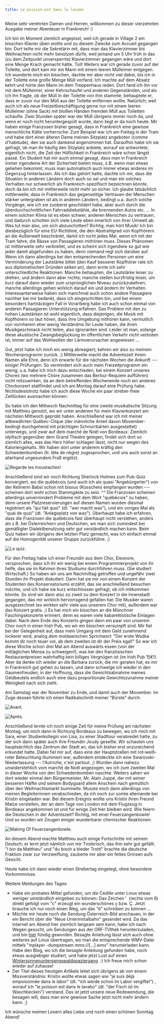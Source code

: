 ```yaml
---
title: Le poisson est dans le lavabo
---
```


Meine sehr verehrten Damen und Herren, willkommen zu dieser vierzehnten Ausgabe meiner Abenteuer in Frankreich! :)

Ich bin im Moment ziemlich angepisst, weil ich gerade in Village 2 ein bisschen Klavier üben wollte und zu diesem Zwecke zum Accueil gegangen bin: Dort teilte mir die Sekretärin mit, dass man das Klavierzimmer bis Weihnachten nicht mehr benützen dürfe, weil jemand um 5 Uhr früh in das (zu dem Zeitpunkt unversperrte) Klavierzimmer gegangen wäre und dort eine Menge Krach gemacht hätte. Toll!
Weiters war ich gerade zuvor auf der Toilette, und dort kam mir ein Mann mit einem leeren Mülleimer entgegen. Ich wunderte mich ein bisschen, dachte mir aber nicht viel dabei, bis ich in der Toilette eine große Menge Müll vorfand. Ich machte auf dem Absatz kehrt und hörte den Mann im dem Treppenhaus reden. Dort fand ich ihn vor mit dem Mülleimer, einer Kehrschaufel und anderen Gegenständen, und als ich ihn fragte, ob der Müll in der Toilette von ihm stammte, behauptete er, dass er zuvor nur den Müll aus der Toilette entfernen wollte. Natürlich; weil auch ich als neue Freizeitbeschäftigung gerne nur mit einem leeren Mülleimer (ohne Sack) mit bloßen Händen fremden Müll aus Toiletten schaufle. Zwei Stunden später war der Müll übrigens immer noch da, und wenn er noch nicht heruntergespült wurde, dann liegt er da noch heute.
Mir haben einige Franzosen bisher gesagt, dass in Frankreich eine gewisse menschliche Kälte vorherrsche: Zum Beispiel war ich am Freitag in der Tram und habe dort einer älteren Dame meinen Sitzplatz angeboten (comme d'habitude), den sie auch dankend angenommen hat. Daraufhin habe ich sie gefragt, ob man ihr häufig den Sitzplatz anbiete, worauf sie antwortete, eigentlich nicht, die Zeit der Höflichkeit in Frankreich wäre schon längst passé. Ein Student hat mir auch einmal gesagt, dass man in Frankreich immer irgendeine Art der Sicherheit bieten muss, z.B. wenn man etwas geliehen bekommt, muss man automatisch auch immer etwas anderes im Gegenzug hinterlassen. Als ich das gehört hatte, dachte ich mir, dass die Situation in anderen Ländern doch auch so sei und man ein solches Verhalten nur schwerlich als Frankreich-spezifisch bezeichnen könnte, doch da bin ich mir mittlerweile nicht mehr so sicher. Ich glaube tatsächlich mittlerweile, dass in Frankreich das gegenseitige Vertrauen der Menschen stärker untergraben ist als in anderen Ländern, bedingt u.a. durch solche Vorgänge, wie ich sie zuoberst geschildert habe, aber auch durch die überdurchschnittlichen Fahrraddiebstähle, die brennenden Autos etc. ... In einem solchen Klima ist es eben schwer, anderen Menschen zu vertrauen, und dadurch schotten sich viele Leute eben innerlich von ihrer Umwelt ab.
Was tut man also, um sich abzuschotten? Richtig, man hört Musik! Ich bin diesbezüglich für eine EU-Richtlinie, die den Abstrahlgrad von Kopfhörern an die Außenwelt beschränkt, damit ich nicht jedes Mal, wenn ich mit der Tram fahre, die Bässe von Passagieren mithören muss. Dieses Phänomen ist mittlerweile sehr verbreitet, und es scheint sich irgendwie so gut wie jeder damit abgefunden zu haben, denn niemand regt sich darüber auf. Wenn ich dann allerdings bei den entsprechenden Personen um eine Verminderung der Lautstärke bittet (den Kauf besserer Kopfhörer rate ich aus diplomatischen Gründen selten an), dann ernte ich sehr unterschiedliche Reaktionen: Manche behaupten, die Lautstärke leiser zu drehen, und ändern dann aber nichts; manche stellen kurzfristig leiser, um kurz darauf dann wieder zum ursprünglichen Niveau zurückzukehren; manche allerdings gehen wirklich darauf ein und ändern ihr Verhalten. Interessanterweise haben sich manchmal auch schon andere Passagiere nachher bei mir bedankt, dass ich eingeschritten bin, und bei einem besonders hartnäckigen Fall in Vorarlberg habe ich auch schon einmal von anderen Passagieren Unterstützung erfahren. Das Problem mit den zu hohen Lautstärken ist wohl eigentlich, dass diejenigen, die Musik mit Kopfhörern so laut hören, dass ihre Umgebung mithören kann, vermutlich von vornherein eher wenig Verständnis für Leute haben, die ihren Musikgeschmack nicht teilen, also Ignoranten sind. Leider ist man, solange diese akustische Zwangsbeglückung im öffentlichen Verkehr nicht verboten ist, immer auf das Wohlwollen der Lärmverursacher angewiesen ...

Gut, jetzt habe ich mich ein wenig abreagiert; kehren wir also zu meinem Wochenprogramm zurück. ;) Mittlerweile macht die Adventszeit ihrem Namen alle Ehre, denn ich erwarte für die nächsten Wochen die Ankunft --- einiger Prüfungen. So vermindert sich auch mein Freizeitprogramm ein wenig; u.a. habe ich mich dazu entschieden, bei einem Konzert unseres Chores (wo mehrere Chöre zusammen das Berlioz-Requiem aufführen) nicht mitzuwirken, da an dem betreffenden Wochenende noch ein anderes Chorkonzert stattfindet und ich am Montag darauf eine Prüfung habe. Nichtsdestotrotz habe ich auch diese Woche ein paar streber-freie Zeitlücken ausmachen können:

So habe ich den Mittwoch Nachmittag für eine zweite musikalische Sitzung mit Matthieu genutzt, wo wir unter anderem für mein Klavierkonzert am nächsten Mittwoch geprobt haben. Anschließend war ich mit meiner altbewährten Québec-Clique (der männliche Anteil davon Movember-bedingt durchgehend mit prächtigen Schnurrbärten ausgestattet) unterwegs, und zwar auf dem marché de Noël von Bordeaux: Ziemlich idyllisch gegenüber dem Grand Theatre gelegen, findet sich dort so ziemlich alles, was das Herz höher schlagen lässt, nicht nur wegen des Kaloriengehalts. Wir haben dort unter anderem kräftig den Schwedenbomben (fr. tête de nègre) zugesprochen, und uns auch sonst an allerhand ungesundem Fraß ergötzt.

![Regarde les moustaches!]($media$/Photo2245.jpg)

Anschließend sind wir noch Richtung Sherlock Holmes zum Pub-Quiz konvergiert, wo die québécois (und auch ich als quasi "Angebürgerter") von der Kellnerin Babsi schon mit bisous (Küsschen) empfangen wurden --- scheinen dort wohl schon Stammgäste zu sein. ^^ Die Franzosen scheinen allerdings unvermindert Probleme mit dem Wort "québécois" zu haben, denn unsere Platzreservierungen auf diesen Namen wurden diesmal registriert als "qui fait quoi" (dt. "wer macht was"), und ein voriges Mal als "quai de quoi" (dt. "Anlegeplatz von was"). Überhaupt habe ich erfahren, dass die Franzosen die québécois fast überhaupt nicht verstehen, anders als z.B. bei Österreichern und Deutschen, wo man sich zumindest bei gemäßigter Dialektbenutzung sehr gut verständlich machen kann. Beim Quiz haben wir übrigens den letzten Platz gemacht, was ich einfach einmal auf die Homogenität unserer Gruppe zurückführe. ;)

![Le quiz.]($media$/Photo2251.jpg)

Für den Freitag habe ich einer Freundin aus dem Chor, Eleonore, versprochen, dass ich ihr ein wenig bei einem Programmierprojekt von ihr helfe, das sie im Rahmen ihres Studiums durchführen muss. (Sie studiert Wirtschaft.) So haben wir uns am Nachmittag getroffen und ungefähr zwei Stunden ihr Projekt diskutiert. Dann hat sie mir von einem Konzert der Studenten des Konservatoriums erzählt, das sie anschließend besuchen möchte, und ich habe sie kurz entschlossen gefragt, ob ich mitkommen könnte. So sind wir dann also zu zweit zu dem Konzert in die Innenstadt gegangen, das mir wirklich hervorragend gefallen hat: Die Musiker waren ausgezeichnet (es wirkten sehr viele aus unserem Chor mit), außerdem war das Konzert gratis. ;) Es hat mich ein bisschen an die Münchner Faschingskonzerte erinnert, denn es waren viele kabarettistische Einlagen dabei. Nach dem Ende des Konzerts gingen dann ein paar von unserem Chor noch in einen Irish Pub, wo wir ein bisschen versumpft sind. Mir fiel bei der Gelegenheit auf, dass mein Umgang mit dem Geld zunehmend lockerer wird, analog dem moldawischen Sprichwort: "Der erste Wodka kommt dir noch teuer vor, ab dem zweiten ist dir der Preis egal!" So war ich diese Woche schon drei Mal am Abend auswärts essen (von der mittäglichen Mensa zu schweigen!), was bei den französischen Restaurantpreisen wahrhaftig kein billiges Vergnügen ist (im Irish Pub 15€!). Aber da denke ich wieder an die Barbara zurück, die mir geraten hat, es mir in Frankreich gut gehen zu lassen, und dann schwelge ich wieder in den Gaumenfreuden, in der Hoffnung, dass die Gewichtsabnahme meines Geldbeutels endlich auch eine dazu proportionale Gewichtszunahme meiner Wenigkeit nach sich zieht.

Am Samstag war der November zu Ende, und damit auch der Movember. Im Zuge dessen führte ich einen Radikalschnitt meiner "Bürste" durch:

![Avant.]($media$/Photo2260.jpg)

![Après.]($media$/Photo2265.jpg)

Anschließend lernte ich noch einige Zeit für meine Prüfung am nächsten Montag, um mich dann in Richtung Bordeaux zu bewegen, wo ich mich mit Sara, einer Studienkollegin von Lisa, zu einer Stadttour verabredet hatte, zu der sich dann später auch ihre Freundin Joudy gesellte. Wir schauten uns hauptsächlich das Zentrum der Stadt an, das ich bisher erst unzureichend erkundet hatte. Dabei fiel mir auf, dass eine der Hauptstraßen mit rot-weiß-roter Beleuchtung illuminiert war, außerdem entdeckte ich eine Swarovski-Niederlassung --- l'Autriche, c'est partout. ;) Wurden dann nahezu unwiderstehlich vom marché de Noël angezogen, wo ich zum zweiten Mal in dieser Woche von den Schwedenbomben naschte. Weiters sahen wir dort wieder einmal den Bürgermeister, Mr. Alain Juppé, der mit seiner besseren Hälfte und seinem Bodyguard allem Anschein nach gemütlich über den Weihnachtsmarkt bummelte.
Musste mich dann allerdings von meinen Begleiterinnen verabschieden, da ich noch zur soirée allemande bei Kristin eingeladen war. Bei diesem Ereignis wollte uns Kristin ihren Freund Matze vorstellen, der an dem Tage von London mit dem Flugzeug in Bordeaux angekommen ist und für einige Zeit hier bleiben wird. Wie feiern die Deutschen in der Adventszeit? Richtig, mit einer Feuerzangenbowle! Und so wurden wir Zeugen einiger wunderbarer chemischer Reaktionen:

![Making Of Feuerzangenbowle.]($media$/Photo2266.jpg)

An diesem Abend machte Matthieu auch einige Fortschritte mit seinem Deutsch; er lernt jetzt nämlich von mir Tirolerisch, das ihm sehr gut gefällt. "I bin da Matthieu" und "du bisch a bleder Trottl" brachte die deutsche Fraktion zwar zur Verzweiflung, zauberte mir aber ein fettes Grinsen aufs Gesicht.

Heute habe ich dann wieder einen Strebertag eingelegt, ohne besondere Vorkommnisse.

Weitere Meldungen des Tages:

* Habe ein probates Mittel gefunden, um die Cedille unter Linux etwas weniger umständlich eingeben zu können: Das Zeichen '  (rechts vom ß) direkt gefolgt vom "c" erzeugt ein wunderschönes ç bzw. Ç. Jetzt brauche ich nur noch einen Weg, um das "ë" schreiben zu können ...
* Möchte mir heute noch die Sendung Österreich-Bild anschauen, in der ein Bericht über die "Neue Unterinntalbahn" gesendet wird. Da das Internet am Abend hier ziemlich langsam sein kann, habe ich nach Wegen gesucht, um Sendungen aus der ORF-TVthek herunterzuladen, und bin [hier](http://rwrbrille.at/2010/03/howto-video-download-von-der-orf-tvthek/) fündig geworden. Besagte Anleitung lässt sich auch ohne weiteres auf Linux übertragen, wo man die entsprechende WMV-Datei mittels "mplayer -dumpstream mms://[...].wmv" herunterladen kann. Habe den Blog, wo ich die besagte Anleitung gefunden habe, noch etwas ausgiebiger studiert, und habe jetzt Lust auf einen [Wintersonnenuntergangswaldspaziergang](http://rwrbrille.at/2011/12/wintersonnenuntergangswaldspaziergange/). :) Ich freue mich schon wieder auf zuhause!
* Der Titel dieses heutigen Artikels leitet sich übrigens ab von einem Missverständnis: Kristin wollte etwas sagen wie "je suis déjà empoisonnée dans le labor" (dt. "ich werde schon im Labor vergiftet") , worauf ich "le poisson est dans le lavabo" (dt. "der Fisch ist im Waschbecken") verstand. Das ist jetzt unsere neue Redewendung, die besagen will, dass man eine gewisse Sache jetzt nicht mehr ändern kann. ;)

Ich wünsche meinen Lesern alles Liebe und noch einen schönen Sonntag Abend!
